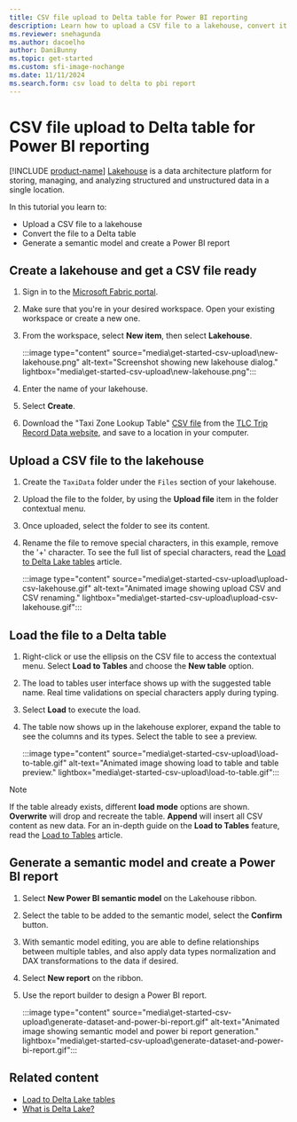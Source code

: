```yaml
---
title: CSV file upload to Delta table for Power BI reporting
description: Learn how to upload a CSV file to a lakehouse, convert it to a Delta table, and generate a semantic model and Power BI report.
ms.reviewer: snehagunda
ms.author: dacoelho
author: DaniBunny
ms.topic: get-started
ms.custom: sfi-image-nochange
ms.date: 11/11/2024
ms.search.form: csv load to delta to pbi report
---
```


# CSV file upload to Delta table for Power BI reporting

[!INCLUDE [product-name](../includes/product-name.md)] [Lakehouse](lakehouse-overview.md) is a data architecture platform for storing, managing, and analyzing structured and unstructured data in a single location.

In this tutorial you learn to:

* Upload a CSV file to a lakehouse
* Convert the file to a Delta table
* Generate a semantic model and create a Power BI report

## Create a lakehouse and get a CSV file ready

1. Sign in to the [Microsoft Fabric portal](https://app.fabric.microsoft.com).
1. Make sure that you're in your desired workspace. Open your existing workspace or create a new one.
1. From the workspace, select **New item**, then select **Lakehouse**.

   :::image type="content" source="media\get-started-csv-upload\new-lakehouse.png" alt-text="Screenshot showing new lakehouse dialog." lightbox="media\get-started-csv-upload\new-lakehouse.png":::

1. Enter the name of your lakehouse.
1. Select **Create**.
1. Download the "Taxi Zone Lookup Table" [CSV file](https://d37ci6vzurychx.cloudfront.net/misc/taxi+_zone_lookup.csv) from the [TLC Trip Record Data website](https://www.nyc.gov/site/tlc/about/tlc-trip-record-data.page), and save to a location in your computer.

## Upload a CSV file to the lakehouse

1. Create the ```TaxiData```  folder under the ```Files``` section of your lakehouse.
1. Upload the file to the folder, by using the **Upload file** item in the folder contextual menu.
1. Once uploaded, select the folder to see its content.
1. Rename the file to remove special characters, in this example, remove the '+' character. To see the full list of special characters, read the [Load to Delta Lake tables](load-to-tables.md) article.

   :::image type="content" source="media\get-started-csv-upload\upload-csv-lakehouse.gif" alt-text="Animated image showing upload CSV and CSV renaming." lightbox="media\get-started-csv-upload\upload-csv-lakehouse.gif":::

## Load the file to a Delta table

1. Right-click or use the ellipsis on the CSV file to access the contextual menu. Select **Load to Tables** and choose the **New table** option.
1. The load to tables user interface shows up with the suggested table name. Real time validations on special characters apply during typing.
1. Select **Load** to execute the load.
1. The table now shows up in the lakehouse explorer, expand the table to see the columns and its types. Select the table to see a preview.

   :::image type="content" source="media\get-started-csv-upload\load-to-table.gif" alt-text="Animated image showing load to table and table preview." lightbox="media\get-started-csv-upload\load-to-table.gif":::

> [!NOTE]
> If the table already exists, different __load mode__ options are shown. __Overwrite__ will drop and recreate the table. __Append__ will insert all CSV content as new data. For an in-depth guide on the __Load to Tables__ feature, read the [Load to Tables](load-to-tables.md) article.

## Generate a semantic model and create a Power BI report

1. Select **New Power BI semantic model** on the Lakehouse ribbon.
1. Select the table to be added to the semantic model, select the **Confirm** button.
1. With semantic model editing, you are able to define relationships between multiple tables, and also apply data types normalization and DAX transformations to the data if desired.
1. Select **New report** on the ribbon.
1. Use the report builder to design a Power BI report.

   :::image type="content" source="media\get-started-csv-upload\generate-dataset-and-power-bi-report.gif" alt-text="Animated image showing semantic model and power bi report generation." lightbox="media\get-started-csv-upload\generate-dataset-and-power-bi-report.gif":::

## Related content

- [Load to Delta Lake tables](load-to-tables.md)
- [What is Delta Lake?](/azure/synapse-analytics/spark/apache-spark-what-is-delta-lake)
